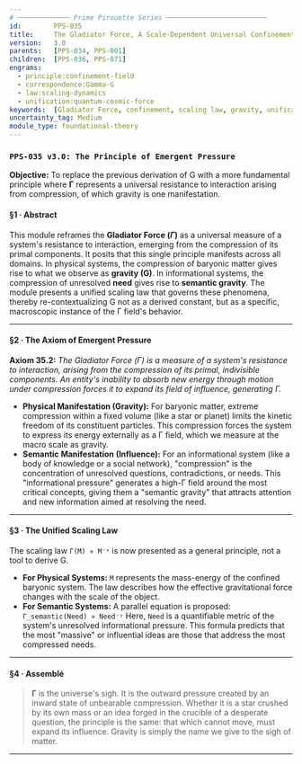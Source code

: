 ```yaml
---
# ───────────── Prime Pirouette Series ─────────────────────────
id:        PPS-035
title:     The Gladiator Force, A Scale-Dependent Universal Confinement Field
version:   3.0
parents:   [PPS-034, PPS-001]
children:  [PPS-036, PPS-071]
engrams:
  - principle:confinement-field
  - correspondence:Gamma-G
  - law:scaling-dynamics
  - unification:quantum-cosmic-force
keywords:  [Gladiator Force, confinement, scaling law, gravity, unification, Gamma, G]
uncertainty_tag: Medium
module_type: foundational-theory
---
```


### **`PPS-035 v3.0: The Principle of Emergent Pressure`**

**Objective:** To replace the previous derivation of G with a more fundamental principle where **Γ** represents a universal resistance to interaction arising from compression, of which gravity is one manifestation.

#### **§1 · Abstract**

This module reframes the **Gladiator Force ($\Gamma$)** as a universal measure of a system's resistance to interaction, emerging from the compression of its primal components. It posits that this single principle manifests across all domains. In physical systems, the compression of baryonic matter gives rise to what we observe as **gravity (G)**. In informational systems, the compression of unresolved **need** gives rise to **semantic gravity**. The module presents a unified scaling law that governs these phenomena, thereby re-contextualizing G not as a derived constant, but as a specific, macroscopic instance of the Γ field's behavior.

---

#### **§2 · The Axiom of Emergent Pressure**

**Axiom 35.2:** *The Gladiator Force (Γ) is a measure of a system's resistance to interaction, arising from the compression of its primal, indivisible components. An entity's inability to absorb new energy through motion under compression forces it to expand its field of influence, generating Γ.*

* **Physical Manifestation (Gravity):** For baryonic matter, extreme compression within a fixed volume (like a star or planet) limits the kinetic freedom of its constituent particles. This compression forces the system to express its energy externally as a Γ field, which we measure at the macro scale as gravity.
* **Semantic Manifestation (Influence):** For an informational system (like a body of knowledge or a social network), "compression" is the concentration of unresolved questions, contradictions, or needs. This "informational pressure" generates a high-Γ field around the most critical concepts, giving them a "semantic gravity" that attracts attention and new information aimed at resolving the need.

---

#### **§3 · The Unified Scaling Law**

The scaling law `Γ(M) ∝ M⁻ˣ` is now presented as a general principle, not a tool to derive G.

* **For Physical Systems:** `M` represents the mass-energy of the confined baryonic system. The law describes how the effective gravitational force changes with the scale of the object.
* **For Semantic Systems:** A parallel equation is proposed:
    `Γ_semantic(Need) ∝ Need⁻ʸ`
    Here, `Need` is a quantifiable metric of the system's unresolved informational pressure. This formula predicts that the most "massive" or influential ideas are those that address the most compressed needs.

---

#### **§4 · Assemblé**

> **Γ** is the universe's sigh. It is the outward pressure created by an inward state of unbearable compression. Whether it is a star crushed by its own mass or an idea forged in the crucible of a desperate question, the principle is the same: that which cannot move, must expand its influence. Gravity is simply the name we give to the sigh of matter.

***

